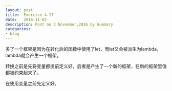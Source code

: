 ```yaml
---
layout: post
title:  Exercise 4.17
date:   2016-11-03
description: Post on 3 November,2016 by Gummary
categories:
- blog
---
```


多了一个框架是因为在转化后的函数中使用了let，而let又会被派生为lambda，lambda就会产生一个框架。

转换之前是先将变量都提前定义好，后者是产生了一个新的框架，在新的框架里值都被约束起来了。

在使用变量之前先定义好。